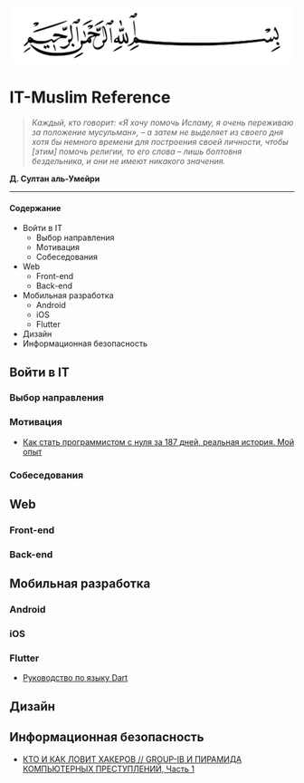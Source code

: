 
<p align="center">
  <img width="560" height="100" src="/basmala.svg">
</p>

# IT-Muslim Reference

> *Каждый, кто говорит: «Я хочу помочь Исламу, я очень переживаю за положение мусульман», – а затем не выделяет из своего дня хотя бы немного времени для построения своей личности, чтобы [этим] помочь религии, то его слова – лишь болтовня бездельника, и они не имеют никакого значения.*

**Д. Султан аль-Умейри**

____

#### Содержание
- Войти в IT
  - Выбор направления
  - Мотивация
  - Собеседования
- Web
  - Front-end
  - Back-end
- Мобильная разработка
  - Android
  - iOS
  - Flutter
- Дизайн
- Информационная безопасность


## Войти в IT

### Выбор направления

### Мотивация

- [Как стать программистом с нуля за 187 дней, реальная история. Мой опыт](https://youtu.be/PyVT8G1QEg0)

### Собеседования

## Web

### Front-end

### Back-end

## Мобильная разработка

### Android

### iOS

### Flutter

- [Руководство по языку Dart](https://metanit.com/dart/tutorial)

## Дизайн


## Информационная безопасность

- [КТО И КАК ЛОВИТ ХАКЕРОВ // GROUP-IB И ПИРАМИДА КОМПЬЮТЕРНЫХ ПРЕСТУПЛЕНИЙ, Часть 1](https://youtu.be/Ii8Tm5vBgU0)
